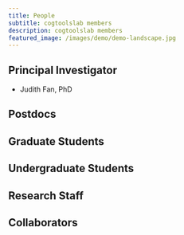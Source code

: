 ```yaml
---
title: People
subtitle: cogtoolslab members
description: cogtoolslab members
featured_image: /images/demo/demo-landscape.jpg
---
```


<!-- ![](/images/demo/demo-landscape.jpg) -->

## Principal Investigator

* Judith Fan, PhD

## Postdocs

## Graduate Students

## Undergraduate Students

## Research Staff

## Collaborators
